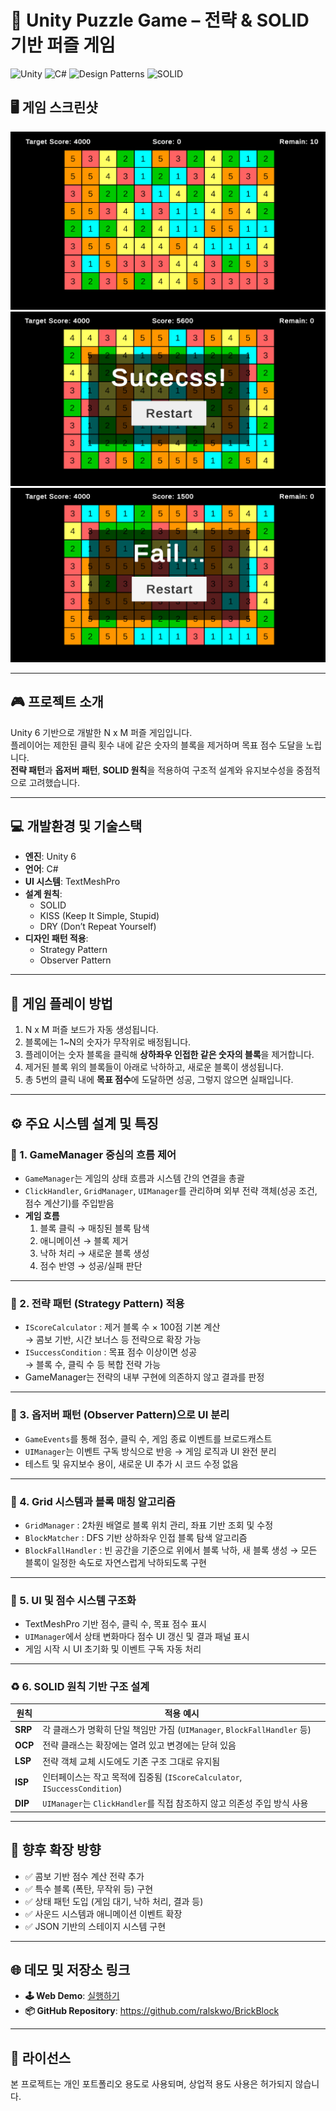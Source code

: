 # 🧩 Unity Puzzle Game – 전략 & SOLID 기반 퍼즐 게임

![Unity](https://img.shields.io/badge/Engine-Unity-FF5C5C?logo=unity)
![C#](https://img.shields.io/badge/Language-C%23-178600?logo=csharp)
![Design Patterns](https://img.shields.io/badge/Design%20Patterns-Strategy%2C%20Observer-blueviolet)
![SOLID](https://img.shields.io/badge/Principles-SOLID-green)

## 🖥️ 게임 스크린샷

![스크린샷1](image.png)
![스크린샷2](image-1.png)
![스크린샷3](image-2.png)

---

## 🎮 프로젝트 소개

Unity 6 기반으로 개발한 N x M 퍼즐 게임입니다.  
플레이어는 제한된 클릭 횟수 내에 같은 숫자의 블록을 제거하며 목표 점수 도달을 노립니다.  
**전략 패턴**과 **옵저버 패턴**, **SOLID 원칙**을 적용하여 구조적 설계와 유지보수성을 중점적으로 고려했습니다.

---

## 💻 개발환경 및 기술스택

-   **엔진**: Unity 6
-   **언어**: C#
-   **UI 시스템**: TextMeshPro
-   **설계 원칙**:
    -   SOLID
    -   KISS (Keep It Simple, Stupid)
    -   DRY (Don’t Repeat Yourself)
-   **디자인 패턴 적용**:
    -   Strategy Pattern
    -   Observer Pattern

---

## 🧩 게임 플레이 방법

1. N x M 퍼즐 보드가 자동 생성됩니다.
2. 블록에는 1~N의 숫자가 무작위로 배정됩니다.
3. 플레이어는 숫자 블록을 클릭해 **상하좌우 인접한 같은 숫자의 블록**을 제거합니다.
4. 제거된 블록 위의 블록들이 아래로 낙하하고, 새로운 블록이 생성됩니다.
5. 총 5번의 클릭 내에 **목표 점수**에 도달하면 성공, 그렇지 않으면 실패입니다.

---

## ⚙️ 주요 시스템 설계 및 특징

### 🎯 1. GameManager 중심의 흐름 제어

-   `GameManager`는 게임의 상태 흐름과 시스템 간의 연결을 총괄
-   `ClickHandler`, `GridManager`, `UIManager`를 관리하며 외부 전략 객체(성공 조건, 점수 계산기)를 주입받음
-   **게임 흐름**
    1. 블록 클릭 → 매칭된 블록 탐색
    2. 애니메이션 → 블록 제거
    3. 낙하 처리 → 새로운 블록 생성
    4. 점수 반영 → 성공/실패 판단

---

### 🧠 2. 전략 패턴 (Strategy Pattern) 적용

-   `IScoreCalculator` : 제거 블록 수 × 100점 기본 계산  
    → 콤보 기반, 시간 보너스 등 전략으로 확장 가능
-   `ISuccessCondition` : 목표 점수 이상이면 성공  
    → 블록 수, 클릭 수 등 복합 전략 가능
-   GameManager는 전략의 내부 구현에 의존하지 않고 결과를 판정

---

### 📡 3. 옵저버 패턴 (Observer Pattern)으로 UI 분리

-   `GameEvents`를 통해 점수, 클릭 수, 게임 종료 이벤트를 브로드캐스트
-   `UIManager`는 이벤트 구독 방식으로 반응 → 게임 로직과 UI 완전 분리
-   테스트 및 유지보수 용이, 새로운 UI 추가 시 코드 수정 없음

---

### 🧩 4. Grid 시스템과 블록 매칭 알고리즘

-   `GridManager` : 2차원 배열로 블록 위치 관리, 좌표 기반 조회 및 수정
-   `BlockMatcher` : DFS 기반 상하좌우 인접 블록 탐색 알고리즘
-   `BlockFallHandler` : 빈 공간을 기준으로 위에서 블록 낙하, 새 블록 생성
    → 모든 블록이 일정한 속도로 자연스럽게 낙하되도록 구현

---

### 🎨 5. UI 및 점수 시스템 구조화

-   TextMeshPro 기반 점수, 클릭 수, 목표 점수 표시
-   `UIManager`에서 상태 변화마다 점수 UI 갱신 및 결과 패널 표시
-   게임 시작 시 UI 초기화 및 이벤트 구독 자동 처리

---

### ♻️ 6. SOLID 원칙 기반 구조 설계

| 원칙    | 적용 예시                                                                 |
| ------- | ------------------------------------------------------------------------- |
| **SRP** | 각 클래스가 명확히 단일 책임만 가짐 (`UIManager`, `BlockFallHandler` 등)  |
| **OCP** | 전략 클래스는 확장에는 열려 있고 변경에는 닫혀 있음                       |
| **LSP** | 전략 객체 교체 시도에도 기존 구조 그대로 유지됨                           |
| **ISP** | 인터페이스는 작고 목적에 집중됨 (`IScoreCalculator`, `ISuccessCondition`) |
| **DIP** | `UIManager`는 `ClickHandler`를 직접 참조하지 않고 의존성 주입 방식 사용   |

---

## 🔭 향후 확장 방향

-   ✅ 콤보 기반 점수 계산 전략 추가
-   ✅ 특수 블록 (폭탄, 무작위 등) 구현
-   ✅ 상태 패턴 도입 (게임 대기, 낙하 처리, 결과 등)
-   ✅ 사운드 시스템과 애니메이션 이벤트 확장
-   ✅ JSON 기반의 스테이지 시스템 구현

---

## 🌐 데모 및 저장소 링크

-   **🕹️ Web Demo**: [실행하기](http://mayquartet.com/my_htmls/Brick_Block/index.html)
-   **📦 GitHub Repository**: https://github.com/ralskwo/BrickBlock

---

## 📄 라이선스

본 프로젝트는 개인 포트폴리오 용도로 사용되며, 상업적 용도 사용은 허가되지 않습니다.
